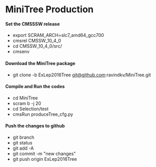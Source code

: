# MiniTree Production

#### Set the CMSSSW release ####

* export SCRAM_ARCH=slc7_amd64_gcc700
* cmsrel CMSSW_10_4_0
* cd CMSSW_10_4_0/src/
* cmsenv

#### Download the MiniTree package ####

* git clone -b ExLep2016Tree git@github.com:ravindkv/MiniTree.git

#### Compile and Run the codes ####

* cd MiniTree 
* scram b -j 20
* cd Selection/test
* cmsRun produceTree_cfg.py 

#### Push the changes to github ####
* git branch
* git status
* git add -A
* git commit -m "new changes"
* git push origin ExLep2016Tree

